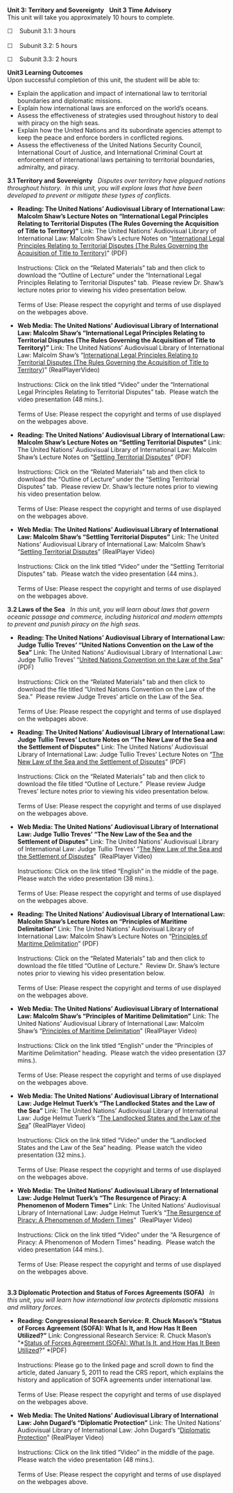 **Unit 3: Territory and Sovereignty** <span id="3"></span>  **Unit 3
Time Advisory**  
This unit will take you approximately 10 hours to complete.   
  
 ☐    Subunit 3.1: 3 hours  
    
 ☐    Subunit 3.2: 5 hours  
  
 ☐    Subunit 3.3: 2 hours 

**Unit3 Learning Outcomes**  
Upon successful completion of this unit, the student will be able to:  
-   Explain the application and impact of international law to
    territorial boundaries and diplomatic missions.
-   Explain how international laws are enforced on the world’s oceans.
-   Assess the effectiveness of strategies used throughout history to
    deal with piracy on the high seas.
-   Explain how the United Nations and its subordinate agencies attempt
    to keep the peace and enforce borders in conflicted regions.
-   Assess the effectiveness of the United Nations Security Council,
    International Court of Justice, and International Criminal Court at
    enforcement of international laws pertaining to territorial
    boundaries, admiralty, and piracy.

**3.1 Territory and Sovereignty** <span id="3.1"></span> 
*Disputes over territory have plagued nations throughout history.  In
this unit, you will explore laws that have been developed to prevent or
mitigate these types of conflicts.*

-   **Reading: The United Nations’ Audiovisual Library of International
    Law: Malcolm Shaw’s Lecture Notes on “International Legal Principles
    Relating to Territorial Disputes (The Rules Governing the
    Acquisition of Title to Territory)”**
    Link: The United Nations’ Audiovisual Library of International Law:
    Malcolm Shaw’s Lecture Notes on “[International Legal Principles
    Relating to Territorial Disputes (The Rules Governing the
    Acquisition of Title to
    Territory)](http://untreaty.un.org/cod/avl/ls/Shaw_BD.html)” (PDF)  
        
     Instructions: Click on the “Related Materials” tab and then click
    to download the “Outline of Lecture” under the “International Legal
    Principles Relating to Territorial Disputes” tab.  Please review Dr.
    Shaw’s lecture notes prior to viewing his video presentation
    below.  
        
     Terms of Use: Please respect the copyright and terms of use
    displayed on the webpages above.

-   **Web Media: The United Nations’ Audiovisual Library of
    International Law: Malcolm Shaw’s “International Legal Principles
    Relating to Territorial Disputes (The Rules Governing the
    Acquisition of Title to Territory)”**
    Link: The United Nations’ Audiovisual Library of International Law:
    Malcolm Shaw’s “[International Legal Principles Relating to
    Territorial Disputes (The Rules Governing the Acquisition of Title
    to Territory](http://untreaty.un.org/cod/avl/ls/Shaw_BD.html))”
    (RealPlayerVideo)  
        
     Instructions: Click on the link titled “Video” under the
    “International Legal Principles Relating to Territorial Disputes”
    tab.  Please watch the video presentation (48 mins.).  
        
     Terms of Use: Please respect the copyright and terms of use
    displayed on the webpages above.

-   **Reading: The United Nations’ Audiovisual Library of International
    Law: Malcolm Shaw’s Lecture Notes on “Settling Territorial
    Disputes”**
    Link: The United Nations’ Audiovisual Library of International Law:
    Malcolm Shaw’s Lecture Notes on “[Settling Territorial
    Disputes](http://untreaty.un.org/cod/avl/ls/Shaw_BD.html)” (PDF)  
        
     Instructions: Click on the “Related Materials” tab and then click
    to download the “Outline of Lecture” under the “Settling Territorial
    Disputes” tab.  Please review Dr. Shaw’s lecture notes prior to
    viewing his video presentation below.  
        
     Terms of Use: Please respect the copyright and terms of use
    displayed on the webpages above.

-   **Web Media: The United Nations’ Audiovisual Library of
    International Law: Malcolm Shaw’s “Settling Territorial Disputes”**
    Link: The United Nations’ Audiovisual Library of International Law:
    Malcolm Shaw’s “[Settling Territorial
    Disputes](http://untreaty.un.org/cod/avl/ls/Shaw_BD.html)”
    (RealPlayer Video)  
        
     Instructions: Click on the link titled “Video” under the “Settling
    Territorial Disputes” tab.  Please watch the video presentation (44
    mins.).  
        
     Terms of Use: Please respect the copyright and terms of use
    displayed on the webpages above.

**3.2 Laws of the Sea** <span id="3.2"></span> 
*In this unit, you will learn about laws that govern oceanic passage and
commerce, including historical and modern attempts to prevent and punish
piracy on the high seas.*

-   **Reading: The United Nations’ Audiovisual Library of International
    Law: Judge Tullio Treves’ “United Nations Convention on the Law of
    the Sea”**
    Link: The United Nations’ Audiovisual Library of International Law:
    Judge Tullio Treves’ “[United Nations Convention on the Law of the
    Sea](http://untreaty.un.org/cod/avl/ls/Treves_LS.html)” (PDF)  
        
     Instructions: Click on the “Related Materials” tab and then click
    to download the file titled “United Nations Convention on the Law of
    the Sea.”  Please review Judge Treves’ article on the Law of the
    Sea.  
        
     Terms of Use: Please respect the copyright and terms of use
    displayed on the webpages above.

-   **Reading: The United Nations’ Audiovisual Library of International
    Law: Judge Tullio Treves’ Lecture Notes on “The New Law of the Sea
    and the Settlement of Disputes”**
    Link: The United Nations’ Audiovisual Library of International Law:
    Judge Tullio Treves’ Lecture Notes on “[The New Law of the Sea and
    the Settlement of
    Disputes](https://web.archive.org/web/20130715023826/http://untreaty.un.org/cod/avl/ls/Treves_LS.html)”
    (PDF)  
        
     Instructions: Click on the “Related Materials” tab and then click
    to download the file titled “Outline of Lecture.”  Please review
    Judge Treves’ lecture notes prior to viewing his video presentation
    below.  
        
     Terms of Use: Please respect the copyright and terms of use
    displayed on the webpages above.

-   **Web Media: The United Nations’ Audiovisual Library of
    International Law: Judge Tullio Treves’ “The New Law of the Sea and
    the Settlement of Disputes”**
    Link: The United Nations’ Audiovisual Library of International Law:
    Judge Tullio Treves’ “[The New Law of the Sea and the Settlement of
    Disputes](http://untreaty.un.org/cod/avl/ls/Treves_LS.html)” 
    (RealPlayer Video)  
        
     Instructions: Click on the link titled “English” in the middle of
    the page.  Please watch the video presentation (38 mins.).  
        
     Terms of Use: Please respect the copyright and terms of use
    displayed on the webpages above.

-   **Reading: The United Nations’ Audiovisual Library of International
    Law: Malcolm Shaw’s Lecture Notes on “Principles of Maritime
    Delimitation”**
    Link: The United Nations’ Audiovisual Library of International Law:
    Malcolm Shaw’s Lecture Notes on “[Principles of Maritime
    Delimitation](https://web.archive.org/web/20131015135616/http://untreaty.un.org/cod/avl/ls/Shaw_BD.html)”
    (PDF)  
        
     Instructions: Click on the “Related Materials” tab and then click
    to download the file titled “Outline of Lecture.”  Review Dr. Shaw’s
    lecture notes prior to viewing his video presentation below.  
        
     Terms of Use: Please respect the copyright and terms of use
    displayed on the webpages above.

-   **Web Media: The United Nations’ Audiovisual Library of
    International Law: Malcolm Shaw’s “Principles of Maritime
    Delimitation”**
    Link: The United Nations’ Audiovisual Library of International Law:
    Malcolm Shaw’s “[Principles of Maritime
    Delimitation](http://untreaty.un.org/cod/avl/ls/Shaw_BD.html)”
    (RealPlayer Video)  
        
     Instructions: Click on the link titled “English” under the
    “Principles of Maritime Delimitation” heading.  Please watch the
    video presentation (37 mins.).  
        
     Terms of Use: Please respect the copyright and terms of use
    displayed on the webpages above.

-   **Web Media: The United Nations’ Audiovisual Library of
    International Law: Judge Helmut Tuerk’s “The Landlocked States and
    the Law of the Sea”**
    Link: The United Nations’ Audiovisual Library of International Law:
    Judge Helmut Tuerk’s “[The Landlocked States and the Law of the
    Sea](http://untreaty.un.org/cod/avl/ls/Tuerk_LOS.html)” (RealPlayer
    Video)  
        
     Instructions: Click on the link titled “Video” under the
    “Landlocked States and the Law of the Sea” heading.  Please watch
    the video presentation (32 mins.).  
        
     Terms of Use: Please respect the copyright and terms of use
    displayed on the webpages above.

-   **Web Media: The United Nations’ Audiovisual Library of
    International Law: Judge Helmut Tuerk’s “The Resurgence of Piracy: A
    Phenomenon of Modern Times”**
    Link: The United Nations’ Audiovisual Library of International Law:
    Judge Helmut Tuerk’s “[The Resurgence of Piracy: A Phenomenon of
    Modern
    Times](https://web.archive.org/web/20130616035841/http://untreaty.un.org/cod/avl/ls/Tuerk_LOS.html)” 
    (RealPlayer Video)  
        
     Instructions: Click on the link titled “Video” under the “A
    Resurgence of Piracy: A Phenomenon of Modern Times” heading.  Please
    watch the video presentation (44 mins.).  
        
     Terms of Use: Please respect the copyright and terms of use
    displayed on the webpages above.  
      

**3.3 Diplomatic Protection and Status of Forces Agreements (SOFA)**
<span id="3.3"></span> 
*In this unit, you will learn how international law protects diplomatic
missions and military forces.*

-   **Reading: Congressional Research Service: R. Chuck Mason’s “Status
    of Forces Agreement (SOFA): What Is It, and How Has It Been
    Utilized?”**
    Link: Congressional Research Service: R. Chuck Mason’s “*[Status of
    Forces Agreement (SOFA): What Is It, and How Has It Been
    Utilized](http://www.fas.org/sgp/crs/natsec/)?” *(PDF)  
        
     Instructions: Please go to the linked page and scroll down to find
    the article, dated January 5, 2011 to read the CRS report, which
    explains the history and application of SOFA agreements under
    international law.  
        
     Terms of Use: Please respect the copyright and terms of use
    displayed on the webpages above.

-   **Web Media: The United Nations’ Audiovisual Library of
    International Law: John Dugard’s “Diplomatic Protection”**
    Link: The United Nations’ Audiovisual Library of International Law:
    John Dugard’s “[Diplomatic
    Protection](https://web.archive.org/web/20131027060405/http://untreaty.un.org/cod/avl/ls/Dugard_DP.html)”
    (RealPlayer Video)  
        
     Instructions: Click on the link titled “Video” in the middle of the
    page.  Please watch the video presentation (48 mins.).  
        
     Terms of Use: Please respect the copyright and terms of use
    displayed on the webpages above.


